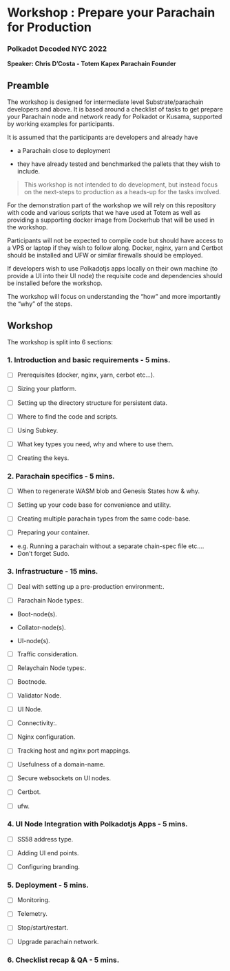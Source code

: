 # Workshop : Prepare your Parachain for Production

### Polkadot Decoded NYC 2022

**Speaker: Chris D’Costa - Totem Kapex Parachain Founder**

## Preamble
The workshop is designed for intermediate level Substrate/parachain developers and above. It is based around a checklist of tasks to get prepare your Parachain node and network ready for Polkadot or Kusama, supported by working examples for participants.

It is assumed that the participants are developers and already have 

* a Parachain close to deployment 

* they have already tested and benchmarked the pallets that they wish to include. 

> This workshop is not intended to do development, but instead focus on the next-steps to production as a heads-up for the tasks involved.

For the demonstration part of the workshop we will rely on this repository with code and various scripts that we have used at Totem as well as providing a supporting docker image from Dockerhub that will be used in the workshop.

Participants will not be expected to compile code but should have access to a VPS or laptop if they wish to follow along. Docker, nginx, yarn and Certbot should be installed and UFW or similar firewalls should be employed. 

If developers wish to use Polkadotjs apps locally on their own machine (to provide a UI into their UI node) the requisite code and dependencies should be installed before the workshop.

The workshop will focus on understanding the “how” and more importantly the “why” of the steps. 

## Workshop
The workshop is split into 6 sections:

### 1. Introduction and basic requirements - 5 mins.

- [ ] Prerequisites (docker, nginx, yarn, cerbot etc…).

- [ ] Sizing your platform.

- [ ] Setting up the directory structure for persistent data.

- [ ] Where to find the code and scripts.

- [ ] Using Subkey.

- [ ] What key types you need, why and where to use them.

- [ ] Creating the keys.

### 2. Parachain specifics - 5 mins.

- [ ] When to regenerate WASM blob and Genesis States how & why.

- [ ] Setting up your code base for convenience and utility.

- [ ] Creating multiple parachain types from the same code-base.

- [ ] Preparing your container.
* e.g. Running a parachain without a separate chain-spec file etc….
* Don’t forget Sudo.

### 3. Infrastructure - 15 mins.

- [ ] Deal with setting up a pre-production environment:.

- [ ] Parachain Node types:.

* Boot-node(s).

* Collator-node(s).

* UI-node(s).

- [ ] Traffic consideration.

- [ ] Relaychain Node types:.

- [ ] Bootnode.

- [ ] Validator Node.

- [ ] UI Node.

- [ ] Connectivity:.

- [ ] Nginx configuration.

- [ ] Tracking host and nginx port mappings.

- [ ] Usefulness of a domain-name.

- [ ] Secure websockets on UI nodes.

- [ ] Certbot.

- [ ] ufw.

### 4. UI Node Integration with Polkadotjs Apps - 5 mins.

- [ ] SS58 address type.

- [ ] Adding UI end points.

- [ ] Configuring branding.

### 5. Deployment - 5 mins.

- [ ] Monitoring.

- [ ] Telemetry.

- [ ] Stop/start/restart.

- [ ] Upgrade parachain network.

### 6. Checklist recap & QA - 5 mins.